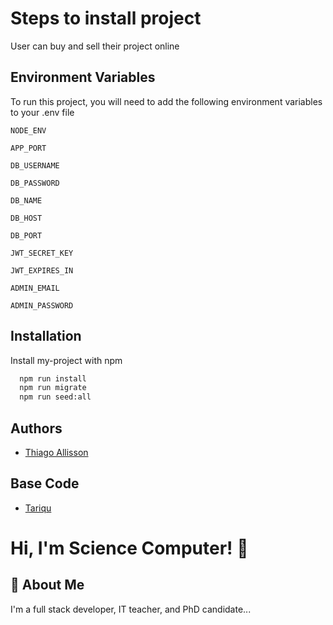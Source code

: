 # Steps to install project

User can buy and sell their project online

## Environment Variables

To run this project, you will need to add the following environment variables to your .env file

`NODE_ENV`

`APP_PORT`

`DB_USERNAME`

`DB_PASSWORD`

`DB_NAME`

`DB_HOST`

`DB_PORT`

`JWT_SECRET_KEY`

`JWT_EXPIRES_IN`

`ADMIN_EMAIL`

`ADMIN_PASSWORD`

## Installation

Install my-project with npm

```bash
  npm run install
  npm run migrate
  npm run seed:all
```

## Authors

- [Thiago Allisson](https://github.com/thiagoallisson90)

## Base Code

- [Tariqu](https://github.com/tariqu/REST-APIs/)

# Hi, I'm Science Computer! 👋

## 🚀 About Me

I'm a full stack developer, IT teacher, and PhD candidate...
